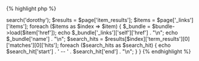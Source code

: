 {% highlight php %}
<?php

require '../vendor/autoload.php';

$bundle = new Clarify\Bundle('my api key');
$page = $bundle->search('dorothy');

$results = $page['item_results'];
$items = $page['_links']['items'];
foreach ($items as $index => $item) {
    $_bundle = $bundle->load($item['href']);

    echo $_bundle['_links']['self']['href'] . "\n";
    echo $_bundle['name'] . "\n";

    $search_hits = $results[$index]['term_results'][0]['matches'][0]['hits'];
    foreach ($search_hits as $search_hit) {
        echo $search_hit['start'] . ' -- ' . $search_hit['end'] . "\n";
    }
}
{% endhighlight %}